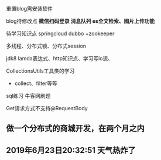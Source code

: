重置blog需安装软件 

blog待修改点 **微信扫码登录 消息队列 es全文检索、图片上传功能**


待学习知识点 springcloud dubbo +zookeeper 

多线程、分布式锁、分布式session

jdk8 lamda表达式、http知识点、学习写io流、

CollectionsUtils工具类的学习
- collect、filter等等


sql练习 牛客网刷题



Get请求方式不支持@RequestBody


## 做一个分布式的商城开发，在两个月之内


## 2019年6月23日20:32:51 天气热炸了
